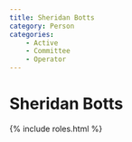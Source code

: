 ```yaml
---
title: Sheridan Botts
category: Person
categories:
    - Active
    - Committee
    - Operator
---
```

<!--img src="img/2020-Sheridan-Botts.jpeg" style="width: 40%" align="right"-->
# Sheridan Botts

{% include roles.html %}